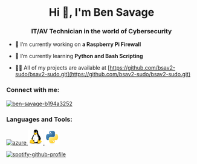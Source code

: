 <h1 align="center">Hi 👋, I'm Ben Savage</h1>
<h3 align="center">IT/AV Technician in the world of Cybersecurity</h3>

- 🔭 I’m currently working on **a Raspberry Pi Firewall**

- 🌱 I’m currently learning **Python and Bash Scripting**

- 👨‍💻 All of my projects are available at [https://github.com/bsav2-sudo/bsav2-sudo.git](https://github.com/bsav2-sudo/bsav2-sudo.git)

<h3 align="left">Connect with me:</h3>
<p align="left">
<a href="https://linkedin.com/in/ben-savage-b194a3252" target="blank"><img align="center" src="https://raw.githubusercontent.com/rahuldkjain/github-profile-readme-generator/master/src/images/icons/Social/linked-in-alt.svg" alt="ben-savage-b194a3252" height="30" width="40" /></a>
</p>

<h3 align="left">Languages and Tools:</h3>
<p align="left"> <a href="https://azure.microsoft.com/en-in/" target="_blank" rel="noreferrer"> <img src="https://www.vectorlogo.zone/logos/microsoft_azure/microsoft_azure-icon.svg" alt="azure" width="40" height="40"/> </a> <a href="https://www.linux.org/" target="_blank" rel="noreferrer"> <img src="https://raw.githubusercontent.com/devicons/devicon/master/icons/linux/linux-original.svg" alt="linux" width="40" height="40"/> </a> <a href="https://www.python.org" target="_blank" rel="noreferrer"> <img src="https://raw.githubusercontent.com/devicons/devicon/master/icons/python/python-original.svg" alt="python" width="40" height="40"/> </a> </p>


[![spotify-github-profile](https://spotify-github-profile.kittinanx.com/api/view?uid=b3ns4v&cover_image=true&theme=default&show_offline=false&background_color=000000&interchange=true&bar_color=0a3a08)](https://github.com/kittinan/spotify-github-profile)
